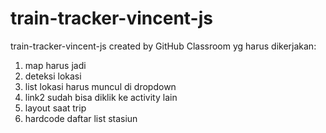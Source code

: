 # train-tracker-vincent-js
train-tracker-vincent-js created by GitHub Classroom
yg harus dikerjakan:

1. map harus jadi
2. deteksi lokasi
3. list lokasi harus muncul di dropdown
4. link2 sudah bisa diklik ke activity lain
5. layout saat trip
6. hardcode daftar list stasiun

